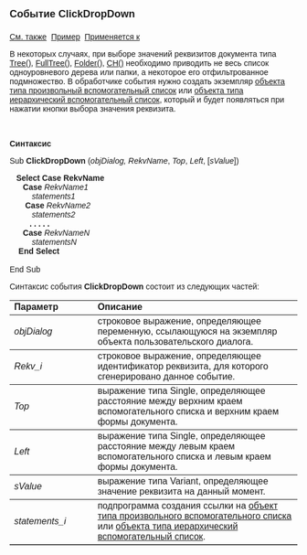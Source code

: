 ﻿<html>
<head>
<title>Системное событие диалога ClickDropDown</title>
</head>

<body>

<p><font face="Arial"><font size="4"><strong>Событие ClickDropDown<br>
<br>
</strong></font><a href="../scriptstproced.html">См. также</a>&nbsp; <u>Пример</u>&nbsp;
<a href="../Functions/Asustpar.html">Применяется к</a></font></p>

<p class="label"><font face="Arial">В некоторых случаях, при выборе 
значений реквизитов документа типа <a
href="../Types/Tree().html">Tree()</a>, <a href="../Types/FULLTREE().html">
FullTree()</a>, <a
href="../Types/Folder().html">Folder()</a>, <a href="../Types/Ch().html">CH()</a> 
необходимо приводить не весь список одноуровневого дерева или папки, а некоторое 
его отфильтрованное подмножество. В обработчике события нужно создать экземпляр <a href="../Functions/AsModalBrowser.html">
объекта типа произвольный вспомогательный список</a> или
<a href="../Functions/AsTreeModalBrowser.html">объекта типа иерархический 
вспомогательный список</a>, который и будет появляться при нажатии кнопки выбора 
значения реквизита.  </font></p>

<p class="label">&nbsp;</p>

<p class="label"><font face="Arial"><b>Синтаксис</b></font></p>

<p><font face="Arial">Sub <strong>ClickDropDown</strong> (</font><em><font face="Arial">objDialog, </font></em><font face="Arial">
<strong style="font-weight: 400"><em>RekvName</em></strong>,
<em>Top</em>, <em>Left</em>, [<em>sValue</em>])</font></p>

<p><font face="Arial">&nbsp;&nbsp; <strong>Select Case</strong> <strong>
RekvName</strong>
<br>
&nbsp;&nbsp;&nbsp;&nbsp;&nbsp; <strong>Case</strong> <em>RekvName1</em><br>
<em>&nbsp;&nbsp;&nbsp;&nbsp;&nbsp;&nbsp;&nbsp;&nbsp;&nbsp; statements1</em><br>
&nbsp;&nbsp;&nbsp;&nbsp;&nbsp;&nbsp; <strong>Case</strong> <em>RekvName2</em><br>
<em>&nbsp;&nbsp;&nbsp;&nbsp;&nbsp;&nbsp;&nbsp;&nbsp;&nbsp; statements2</em><br>
<strong>&nbsp;&nbsp;&nbsp;&nbsp;&nbsp;&nbsp;&nbsp;&nbsp; . . . . .<br>
</strong>&nbsp;&nbsp;&nbsp;&nbsp;&nbsp; <strong>Case</strong> <em>RekvNameN</em><br>
<em>&nbsp;&nbsp;&nbsp;&nbsp;&nbsp;&nbsp;&nbsp;&nbsp;&nbsp; statementsN</em><br>
<strong>&nbsp;&nbsp;&nbsp; End Select&nbsp; </strong>&nbsp;&nbsp; <br>
<br>
End Sub</font></p>

<p><font face="Arial">Синтаксис события <strong>ClickDropDown</strong>
состоит из следующих частей:</font></p>

<table border="1" cellPadding="5" cols="2" frame="below" rules="rows">
<TBODY>
  <tr vAlign="top">
    <td class="label" width="29%"><font face="Arial"><b>Параметр</b></font></td>
    <td class="label" width="71%"><font face="Arial"><strong>Описание</strong></font></td>
  </tr>
  <tr>
    <td width="29%" height="36"><em><font face="Arial">objDialog</font></em></td>
    <td width="71%" height="36"><font face="Arial">строковое 
	выражение, определяющее переменную, ссылающуюся на экземпляр объекта 
	пользовательского диалога.</font></td>
  </tr>
  <tr>
    <td width="29%"><font face="Arial"><em>Rekv_i</em></font></td>
    <td width="71%"><font face="Arial">строковое выражение, 
	определяющее идентификатор реквизита, для которого сгенерировано данное 
	событие.</font></td>
  </tr>
  <tr>
    <td width="29%"><font face="Arial"><em>Top</em></font></td>
    <td width="71%"><font face="Arial">выражение типа Single, 
	определяющее расстояние между верхним краем вспомогательного списка и 
	верхним краем формы документа.</font></td>
  </tr>
  <tr>
    <td width="29%"><font face="Arial"><em>Left</em></font></td>
    <td width="71%"><font face="Arial">выражение типа Single, 
	определяющее расстояние между левым краем вспомогательного списка и левым 
	краем формы документа.</font></td>
  </tr>
  <tr>
    <td width="29%" height="9"><font face="Arial"><i>sValue</i></font></td>
    <td width="71%" height="9"><font face="Arial">выражение типа 
	Variant, определяющее значение реквизита на данный момент. </font></td>
  </tr>
  <tr>
    <td width="29%"><font face="Arial"><em>statements_i</em></font></td>
    <td width="71%"><font face="Arial">подпрограмма создания ссылки на <a href="../Functions/AsModalBrowser.html">
	объект типа произвольного вспомогательного списка</a> или
    <a href="../Functions/AsTreeModalBrowser.html">объекта типа иерархический 
	вспомогательный список</a>.</font></td>
  </tr>
</table>
</body>
</html>
